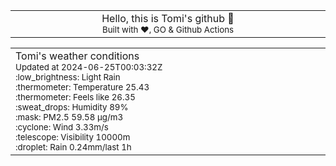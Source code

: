 
<div align="center">
<table>
<tbody>
<td align="center">
<img width="2000" height="0"><br>
Hello, this is Tomi's github 👋<br>
<sup>Built with ❤️, GO & Github Actions</sup><br>
<img width="2000" height="0">
</td>
</tbody>
</table>
</div>
<table>
<tbody>
<td align="left">
<img width="2000" height="0"><br>
Tomi's weather conditions<br>
<sup>Updated at 2024-06-25T00:03:32Z</sup><br>
<sup>:low_brightness: Light Rain</sup><br>
<sup>:thermometer: Temperature 25.43 </sup><br>
<sup>:thermometer: Feels like 26.35</sup><br>
<sup>:sweat_drops: Humidity 89%</sup><br>
<sup>:mask: PM2.5 59.58 μg/m3</sup><br>
<sup>:cyclone: Wind 3.33m/s </sup><br>
<sup>:telescope: Visibility 10000m </sup><br>
<sup>:droplet: Rain 0.24mm/last 1h </sup><br>
<img width="2000" height="0">
</td>
<td align="left">
<img width="2000" height="0"><br>
<br>
<img width="2000" height="0">
</td>
</tbody>
</table>
</div>
    